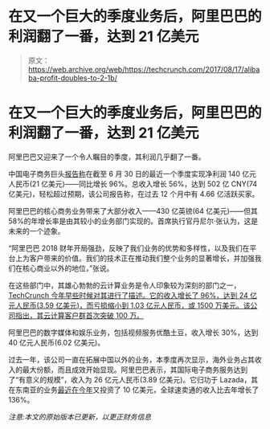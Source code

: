 # 在又一个巨大的季度业务后，阿里巴巴的利润翻了一番，达到 21 亿美元

> 原文：<https://web.archive.org/web/https://techcrunch.com/2017/08/17/alibaba-profit-doubles-to-2-1b/>

# 在又一个巨大的季度业务后，阿里巴巴的利润翻了一番，达到 21 亿美元

阿里巴巴又迎来了一个令人瞩目的季度，其利润几乎翻了一番。

中国电子商务巨头[报告称](https://web.archive.org/web/20230303035025/http://www.alibabagroup.com/en/news/press_pdf/p170817.pdf)在截至 6 月 30 日的最近一个季度实现净利润 140 亿元人民币(21 亿美元)——同比增长 96%。总收入增长 56%，达到 502 亿 CNY(74 亿美元)，轻松超过预期，该公司报告称，在过去 12 个月中有 4.66 亿活跃买家。

阿里巴巴的核心商务业务带来了大部分收入——430 亿英镑(64 亿美元)——但其 58%的年增长率是由其较小的业务部门实现的。首席执行官丹尼尔·张认为，这是未来的一个迹象。

“阿里巴巴 2018 财年开局强劲，反映了我们业务的优势和多样性，以及我们在平台上为客户带来的价值。我们的技术正在推动我们整个业务的显著增长，并加强我们在核心商业以外的地位，”张说。

在这些部门中，其雄心勃勃的云计算业务是令人印象较为深刻的部门之一， [TechCrunch 今年早些时候对其进行了描述。它的收入增长了 96%，达到 24 亿元人民币(3.59 亿美元)，而亏损缩小到 1.03 亿元人民币，或 1500 万美元。该公司指出，其云计算客户群首次突破 100 万。](https://web.archive.org/web/20230303035025/https://techcrunch.com/2017/02/27/alibaba-aliyun-cloud-computing/)

阿里巴巴的数字媒体和娱乐业务，包括视频服务优酷土豆，收入增长 30%，达到 40 亿元人民币(6.02 亿美元)。

过去一年，该公司一直在拓展中国以外的业务，本季度再次显示，海外业务占其收入的最大份额，而且成效开始显现。阿里巴巴表示，其国际电子商务服务达到了“有意义的规模”，收入为 26 亿元人民币(3.89 亿美元)。它归功于 Lazada，其在东南亚的业务[最近在今年](https://web.archive.org/web/20230303035025/https://techcrunch.com/2017/06/28/alibaba-ups-its-stake-in-southeast-asias-lazada-with-1-billion-investment/)又投资了 10 亿美元，全球速卖通的收入比去年增长了 136%。

*注意:本文的原始版本已更新，以更正财务信息*